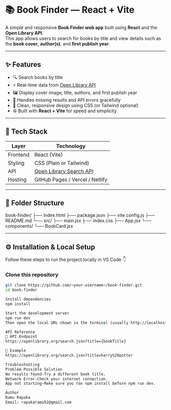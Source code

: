 # 📚 Book Finder — React + Vite

A simple and responsive **Book Finder web app** built using **React** and the **Open Library API**.  
This app allows users to search for books by title and view details such as the **book cover**, **author(s)**, and **first publish year**.

---

## ✨ Features

- 🔍 Search books by title  
- ⚡ Real-time data from [Open Library API](https://openlibrary.org/developers/api)  
- 🖼️ Display cover image, title, authors, and first publish year  
- 🚫 Handles missing results and API errors gracefully  
- 💎 Clean, responsive design using CSS (or Tailwind optional)  
- ⚙️ Built with **React + Vite** for speed and simplicity  

---

## 🧩 Tech Stack

| Layer | Technology |
|--------|-------------|
| Frontend | React (Vite) |
| Styling | CSS (Plain or Tailwind) |
| API | [Open Library Search API](https://openlibrary.org/search.json?title=) |
| Hosting | GitHub Pages / Vercel / Netlify |

---

## 📂 Folder Structure
book-finder/
├── index.html
├── package.json
├── vite.config.js
├── README.md
└── src/
├── main.jsx
├── index.css
├── App.jsx
└── components/
└── BookCard.jsx

---

## ⚙️ Installation & Local Setup

Follow these steps to run the project locally in VS Code 👇

###  Clone this repository
```bash
git clone https://github.com/<your-username>/book-finder.git
cd book-finder

Install dependencies
npm install

Start the development server
npm run dev
Then open the local URL shown in the terminal (usually http://localhost:5173)

API Reference
🔗 API Endpoint
https://openlibrary.org/search.json?title={bookTitle}

🧾 Example
https://openlibrary.org/search.json?title=harry%20potter

Troubleshooting
Problem	Possible Solution
No results found-Try a different book title.
Network Error-Check your internet connection.
App not starting-Make sure you ran npm install before npm run dev.

Author
Ramu Rapaka
Email: rapakaramu52@gmail.com
